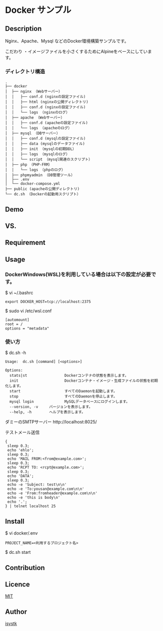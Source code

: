 Docker サンプル
====

## Description

Nginx、Apache、Mysql などのDocker環境構築サンプルです。

こだわり
・イメージファイルを小さくするためにAlpineをベースにしています。

### ディレクトリ構造
```
.
├── docker
│  ├── nginx （Webサーバー）
│  │   ├── conf.d (nginxの設定ファイル)
│  │   ├── html (nginxの公開ディレクトリ)
│  │   ├── conf.d (nginxの設定ファイル)
│  │   └── logs （nginxのログ）
│  ├── apache （Webサーバー）
│  │   ├── conf.d (apacheの設定ファイル)
│  │   └── logs （apacheのログ）
│  ├── mysql （DBサーバー）
│  │   ├── conf.d (mysqlの設定ファイル)
│  │   ├── data (mysqlのデータファイル)
│  │   ├── init （mysqlの初期DDL）
│  │   ├── logs （mysqlのログ）
│  │   └── script （mysql関連のスクリプト）
│  ├── php （PHP-FRM）
│  │   └── logs （phpのログ）
│  ├── phpmyadmin （DB管理ツール）
│  ├── .env
│  └── docker-compose.yml
├── public (apacheの公開ディレクトリ)
└── dc.sh （Dockerの起動用スクリプト）
```

## Demo

## VS. 

## Requirement

## Usage

### DockerWindows(WSL)を利用している場合は以下の設定が必要です。
$ vi ~/.bashrc
``` 
export DOCKER_HOST=tcp://localhost:2375
```

$ sudo vi /etc/wsl.conf
``` 
[automount]
root = /
options = "metadata"
```

### 使い方
$ dc.sh -h
```
Usage:  dc.sh [command] [<options>]

Options:
  stats|st                 Dockerコンテナの状態を表示します。
  init                     Dockerコンテナ・イメージ・生成ファイルの状態を初期化します。
  start                    すべてのDaemonを起動します。
  stop                     すべてのDaemonを停止します。
  mysql login              MySQLデータベースにログインします。
  --version, -v     バージョンを表示します。
  --help, -h        ヘルプを表示します。
```

ダミーのSMTPサーバー
http://localhost:8025/

テストメール送信
```
{
 sleep 0.3;
 echo 'ehlo';
 sleep 0.3;
 echo 'MAIL FROM:<from@example.com>';
 sleep 0.3;
 echo 'RCPT TO: <rcpt@example.com>';
 sleep 0.3;
 echo 'DATA';
 sleep 0.3;
 echo -e 'Subject: test\n\n'
 echo -e 'To:yousan@example.com\n\n'
 echo -e 'From:fromheader@example.com\n\n'
 echo -e 'this is body\n'
 echo '.';
} | telnet localhost 25
```


## Install

$ vi docker/.env
```
PROJECT_NAME=<利用するプロジェクト名>
```

$ dc.sh start

## Contribution

## Licence

[MIT](https://github.com/isystk/docker-sample/LICENCE)

## Author

[isystk](https://github.com/isystk)


